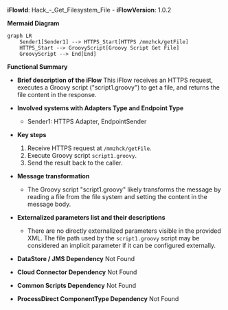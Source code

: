 **iFlowId**: Hack_-_Get_Filesystem_File - **iFlowVersion**: 1.0.2

**Mermaid Diagram**
```mermaid
graph LR
    Sender1[Sender1] --> HTTPS_Start[HTTPS /mmzhck/getFile]
    HTTPS_Start --> GroovyScript[Groovy Script Get File]
    GroovyScript --> End[End]
```
**Functional Summary**
- **Brief description of the iFlow**
This iFlow receives an HTTPS request, executes a Groovy script ("script1.groovy") to get a file, and returns the file content in the response.

- **Involved systems with Adapters Type and Endpoint Type**
    - Sender1: HTTPS Adapter, EndpointSender

- **Key steps**
    1. Receive HTTPS request at `/mmzhck/getFile`.
    2. Execute Groovy script `script1.groovy`.
    3. Send the result back to the caller.

- **Message transformation**
    - The Groovy script "script1.groovy" likely transforms the message by reading a file from the file system and setting the content in the message body.

- **Externalized parameters list and their descriptions**
    - There are no directly externalized parameters visible in the provided XML. The file path used by the `script1.groovy` script may be considered an implicit parameter if it can be configured externally.

- **DataStore / JMS Dependency**
Not Found

- **Cloud Connector Dependency**
Not Found

- **Common Scripts Dependency**
Not Found

- **ProcessDirect ComponentType Dependency**
Not Found